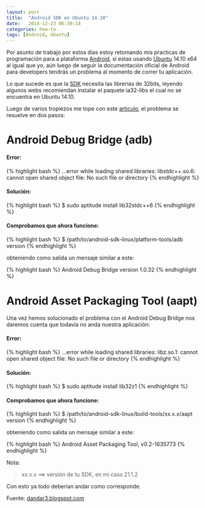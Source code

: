 ```yaml
---
layout: post
title:  "Android SDK en Ubuntu 14.10"
date:   2014-12-23 06:39:14
categories: how-to
tags: [Android, Ubuntu]
---
```


Por asunto de trabajo por estos dias estoy retomando mis practicas de programación para a plataforma [Android][android], si estas usando [Ubuntu][ubuntu] 14.10 x64 al igual que yo, aún luego de seguir la documentación oficial de Android para developers tendrás un problema al momento de correr tu aplicación.

Lo que sucede es que la [SDK][sdk] necesita las librerias de 32bits, leyendo algunos webs recomiendan instalar el paquete ia32-libs el cual no se encuentra en Ubuntu 14.10.

Luego de varios tropiezos me tope con este [articulo][articulo], el problema se resuelve en dos pasos:

# Android Debug Bridge (adb)

#### Error:

{% highlight bash %}
...error while loading shared libraries: libstdc++.so.6: cannot open shared object file: No such file or directory
{% endhighlight %}

#### Solución:

{% highlight bash %}
$ sudo aptitude install lib32stdc++6
{% endhighlight %}

#### Comprobamos que ahora funcione:

{% highlight bash %}
$ /path/to/android-sdk-linux/platform-tools/adb version
{% endhighlight %}

obteniendo como salida un mensaje similar a este:

{% highlight bash %}
Android Debug Bridge version 1.0.32
{% endhighlight %}

# Android Asset Packaging Tool (aapt)

Una vez hemos solucionado el problema con el Android Debug Bridge nos daremos cuenta que todavía no anda nuestra aplicación:

#### Error:

{% highlight bash %}
...error while loading shared libraries: libz.so.1: cannot open shared object file: No such file or directory
{% endhighlight %}

#### Solución:

{% highlight bash %}
$ sudo aptitude install lib32z1
{% endhighlight %}

#### Comprobamos que ahora funcione:

{% highlight bash %}
$ /path/to/android-sdk-linux/build-tools/xx.x.x/aapt version
{% endhighlight %}

obteniendo como salida un mensaje similar a este:

{% highlight bash %}
Android Asset Packaging Tool, v0.2-1635773
{% endhighlight %}

Nota:

> xx.x.x ==> versión de tu SDK, en mi caso 21.1.2

Con esto ya todo deberian andar como corresponde.


Fuente: [dandar3.blogspot.com][articulo]


[android]:  http://www.android.com/
[ubuntu]: http://www.ubuntu.com/
[sdk]: http://developer.android.com/intl/es/sdk/index.html
[articulo]: http://dandar3.blogspot.com/2014/03/android-sdk-tools-on-ubuntu-1404-beta.html
[abd]: http://developer.android.com/intl/es/tools/help/adb.html
[aapt]: http://developer.android.com/intl/es/tools/building/index.html

